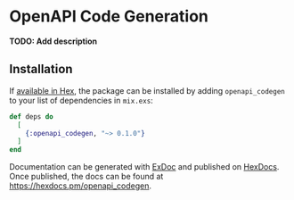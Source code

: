 # OpenAPI Code Generation

**TODO: Add description**

## Installation

If [available in Hex](https://hex.pm/docs/publish), the package can be installed
by adding `openapi_codegen` to your list of dependencies in `mix.exs`:

```elixir
def deps do
  [
    {:openapi_codegen, "~> 0.1.0"}
  ]
end
```

Documentation can be generated with [ExDoc](https://github.com/elixir-lang/ex_doc)
and published on [HexDocs](https://hexdocs.pm). Once published, the docs can
be found at <https://hexdocs.pm/openapi_codegen>.

